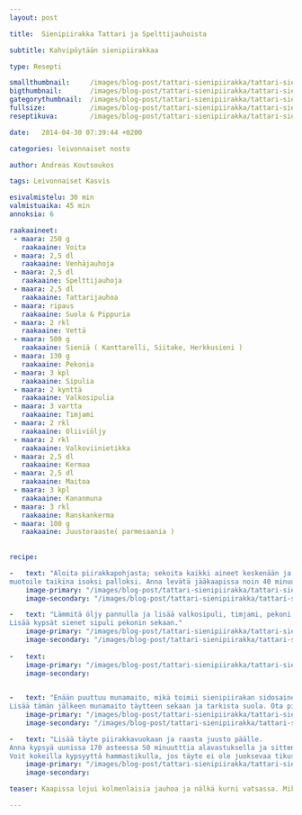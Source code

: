 ```yaml
---
layout: post

title:	Sienipiirakka Tattari ja Spelttijauhoista 

subtitle: Kahvipöytään sienipiirakkaa

type: Resepti

smallthumbnail: 	/images/blog-post/tattari-sienipiirakka/tattari-sienipiirakka-150.jpg
bigthumbnail:		/images/blog-post/tattari-sienipiirakka/tattari-sienipiirakka-700.jpg
gategorythumbnail: 	/images/blog-post/tattari-sienipiirakka/tattari-sienipiirakka-450.jpg
fullsize: 			/images/blog-post/tattari-sienipiirakka/tattari-sienipiirakka-fullsize.jpg
reseptikuva:		/images/blog-post/tattari-sienipiirakka/tattari-sienipiirakka-blogpost-7.jpg

date:	2014-04-30 07:39:44 +0200

categories: leivonnaiset nosto

author: Andreas Koutsoukos

tags: Leivonnaiset Kasvis

esivalmistelu: 30 min
valmistuaika: 45 min
annoksia: 6

raakaaineet:
 - maara: 250 g	
   raakaaine: Voita
 - maara: 2,5 dl	
   raakaaine: Venhäjauhoja
 - maara: 2,5 dl	
   raakaaine: Spelttijauhoja
 - maara: 2,5 dl	
   raakaaine: Tattarijauhoa
 - maara: ripaus	
   raakaaine: Suola & Pippuria
 - maara: 2 rkl	
   raakaaine: Vettä
 - maara: 500 g	
   raakaaine: Sieniä ( Kanttarelli, Siitake, Herkkusieni )
 - maara: 130 g	
   raakaaine: Pekonia
 - maara: 3 kpl	
   raakaaine: Sipulia
 - maara: 2 kynttä	
   raakaaine: Valkosipulia
 - maara: 3 vartta	
   raakaaine: Timjami
 - maara: 2 rkl	
   raakaaine: Oliiviöljy
 - maara: 2 rkl	
   raakaaine: Valkoviinietikka
 - maara: 2,5 dl	
   raakaaine: Kermaa
 - maara: 2,5 dl	
   raakaaine: Maitoa
 - maara: 3 kpl	
   raakaaine: Kananmuna
 - maara: 3 rkl	
   raakaaine: Ranskankerma
 - maara: 100 g	
   raakaaine: Juustoraaste( parmesaania )   
   
   
recipe: 

-   text: "Aloita piirakkapohjasta; sekoita kaikki aineet keskenään ja 
muotoile taikina isoksi palloksi. Anna levätä jääkaapissa noin 40 minuuttia. Seuraavaksi voi tehdä täytteen."
    image-primary: "/images/blog-post/tattari-sienipiirakka/tattari-sienipiirakka-blogpost-8.jpg"
    image-secondary: "/images/blog-post/tattari-sienipiirakka/tattari-sienipiirakka-blogpost-2.jpg"

-   text: "Lämmitä öljy pannulla ja lisää valkosipuli, timjami, pekoni sekä sipuli ja kuulota kunnes sipuli on läpikuultava ja pekoni rapea. Siirrä pekoni sipulit kulhoon ja paista pilkotut sienet. Freesaa sieniä ja lisää viinietikkaa sekaan antamaan happoa. Jos sinulla on kevät sipulinvarsia, voit lisätä ne tässä vaiheessa. Voit myös käyttää muita yrttejä antamaa makua ja väriä.
Lisää kypsät sienet sipuli pekonin sekaan."
    image-primary: "/images/blog-post/tattari-sienipiirakka/tattari-sienipiirakka-blogpost-3.jpg"
    image-secondary: "/images/blog-post/tattari-sienipiirakka/tattari-sienipiirakka-blogpost-4.jpg"
    
-   text: 
    image-primary: "/images/blog-post/tattari-sienipiirakka/tattari-sienipiirakka-blogpost.jpg"
    image-secondary: 

    
-   text: "Enään puuttuu munamaito, mikä toimii sienipiirakan sidosaineena. Mittaa ja sekoita aineet yhteen.
Lisää tämän jälkeen munamaito täytteen sekaan ja tarkista suola. Ota piirakkapohja jääkaapista ja muotoile se voideltuun vuokaan pohjalle ja reunoille. Voi helpottaa työtä kaulimalla pohjan. Kun olet saannut pohjan vuokaan, laita päälle foliota ja paistokuulat tai herneet. Pistele folioon haarukalla muutama reikä, jotta haihtuva neste pääsee läpi. Lämmitä uuni 180 asteeseen ja esi-paista pohjaa noin 30-40 min paksuudesta riippuen."
    image-primary: "/images/blog-post/tattari-sienipiirakka/tattari-sienipiirakka-blogpost-5.jpg"
    image-secondary: "/images/blog-post/tattari-sienipiirakka/tattari-sienipiirakka-blogpost-1.jpg"

-   text: "Lisää täyte piirakkavuokaan ja raasta juusto päälle.
Anna kypsyä uunissa 170 asteessa 50 minuutttia alavastuksella ja sitten 40 minuuttia ylätasolla. (Huom paistoaika riippuu piirakan koosta. )
Voit kokeilla kypsyyttä hammastikulla, jos täyte ei ole juoksevaa tikussa niin se on kypsä. Nauti sellaisenaan tai pienen vihreän salaatin kanssa."
    image-primary: "/images/blog-post/tattari-sienipiirakka/tattari-sienipiirakka-blogpost-7.jpg"
    image-secondary: 

teaser: Kaapissa lojui kolmenlaisia jauhoa ja nälkä kurni vatsassa. Mikä parempaa niistä voisikaan saada aikaan kuin ruokaisan piirakan, todellista comfort foodia! Siitä sitten kauppaan hakemaan sieniä, joista syntyisi korkeareunainen näyttävä sienipiirakka. Resepti on yksinkertainen, mutta vaatii hieman teknisiä taitoja. Piirakkapohjan voi tehdä myös matalalle vuoalle, jolloin voit puolittaa taikinamäärän.   

---
```


<section>
<p>

</p>
</section>